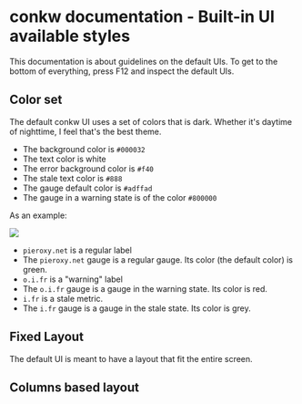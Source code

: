 # conkw documentation - Built-in UI available styles

This documentation is about guidelines on the default UIs. To get to the bottom of everything, press F12 and inspect the default UIs.

## Color set

The default conkw UI uses a set of colors that is dark. Whether it's daytime of nighttime, I feel that's the best theme. 

* The background color is `#000032`
* The text color is white
* The error background color is `#f40`
* The stale text color is `#888`
* The gauge default color is `#adffad`
* The gauge in a warning state is of the color `#800000`

As an example:

![](https://pieroxy.net/conkw/screenshots-doc/conkw_setup_colors.png) 

* `pieroxy.net` is a regular label
* The `pieroxy.net` gauge is a regular gauge. Its color (the default color) is green.
* `o.i.fr` is a "warning" label
* The `o.i.fr` gauge is a gauge in the warning state. Its color is red.
* `i.fr` is a stale metric.
* The `i.fr` gauge is a gauge in the stale state. Its color is grey.

## Fixed Layout

The default UI is meant to have a layout that fit the entire screen. 


## Columns based layout

